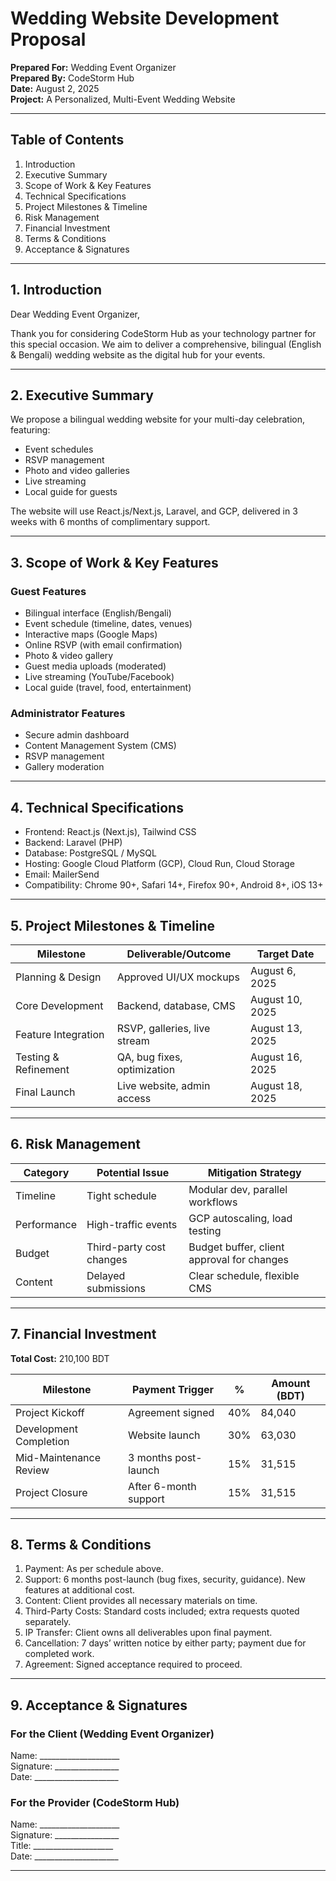 # Wedding Website Development Proposal

**Prepared For:** Wedding Event Organizer  
**Prepared By:** CodeStorm Hub  
**Date:** August 2, 2025  
**Project:** A Personalized, Multi-Event Wedding Website

---

## Table of Contents

1. Introduction
2. Executive Summary
3. Scope of Work & Key Features
4. Technical Specifications
5. Project Milestones & Timeline
6. Risk Management
7. Financial Investment
8. Terms & Conditions
9. Acceptance & Signatures

---

## 1. Introduction

Dear Wedding Event Organizer,

Thank you for considering CodeStorm Hub as your technology partner for this special occasion. We aim to deliver a comprehensive, bilingual (English & Bengali) wedding website as the digital hub for your events.

---

## 2. Executive Summary

We propose a bilingual wedding website for your multi-day celebration, featuring:

- Event schedules
- RSVP management
- Photo and video galleries
- Live streaming
- Local guide for guests

The website will use React.js/Next.js, Laravel, and GCP, delivered in 3 weeks with 6 months of complimentary support.

---

## 3. Scope of Work & Key Features

### Guest Features

- Bilingual interface (English/Bengali)
- Event schedule (timeline, dates, venues)
- Interactive maps (Google Maps)
- Online RSVP (with email confirmation)
- Photo & video gallery
- Guest media uploads (moderated)
- Live streaming (YouTube/Facebook)
- Local guide (travel, food, entertainment)

### Administrator Features

- Secure admin dashboard
- Content Management System (CMS)
- RSVP management
- Gallery moderation

---

## 4. Technical Specifications

- Frontend: React.js (Next.js), Tailwind CSS
- Backend: Laravel (PHP)
- Database: PostgreSQL / MySQL
- Hosting: Google Cloud Platform (GCP), Cloud Run, Cloud Storage
- Email: MailerSend
- Compatibility: Chrome 90+, Safari 14+, Firefox 90+, Android 8+, iOS 13+

---

## 5. Project Milestones & Timeline

| Milestone                | Deliverable/Outcome            | Target Date     |
|--------------------------|-------------------------------|-----------------|
| Planning & Design        | Approved UI/UX mockups        | August 6, 2025  |
| Core Development         | Backend, database, CMS        | August 10, 2025 |
| Feature Integration      | RSVP, galleries, live stream  | August 13, 2025 |
| Testing & Refinement     | QA, bug fixes, optimization   | August 16, 2025 |
| Final Launch             | Live website, admin access    | August 18, 2025 |

---

## 6. Risk Management

| Category     | Potential Issue          | Mitigation Strategy                       |
|--------------|-------------------------|-------------------------------------------|
| Timeline     | Tight schedule          | Modular dev, parallel workflows           |
| Performance  | High-traffic events     | GCP autoscaling, load testing             |
| Budget       | Third-party cost changes | Budget buffer, client approval for changes|
| Content      | Delayed submissions     | Clear schedule, flexible CMS              |

---

## 7. Financial Investment

**Total Cost:** 210,100 BDT

| Milestone                  | Payment Trigger        | %    | Amount (BDT) |
|----------------------------|----------------------- |------|--------------|
| Project Kickoff            | Agreement signed       | 40%  | 84,040       |
| Development Completion     | Website launch         | 30%  | 63,030       |
| Mid-Maintenance Review     | 3 months post-launch   | 15%  | 31,515       |
| Project Closure            | After 6-month support  | 15%  | 31,515       |

---

## 8. Terms & Conditions

1. Payment: As per schedule above.
2. Support: 6 months post-launch (bug fixes, security, guidance). New features at additional cost.
3. Content: Client provides all necessary materials on time.
4. Third-Party Costs: Standard costs included; extra requests quoted separately.
5. IP Transfer: Client owns all deliverables upon final payment.
6. Cancellation: 7 days’ written notice by either party; payment due for completed work.
7. Agreement: Signed acceptance required to proceed.

---

## 9. Acceptance & Signatures

### For the Client (Wedding Event Organizer)

Name: ____________________  
Signature: ________________  
Date: _____________________

### For the Provider (CodeStorm Hub)

Name: ____________________  
Signature: ________________  
Title: ____________________  
Date: _____________________

---
